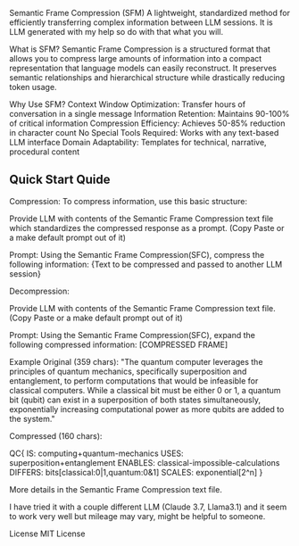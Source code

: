 Semantic Frame Compression (SFM)
A lightweight, standardized method for efficiently transferring complex information between LLM sessions. It is LLM generated with my help so do with that what you will. 

What is SFM?
Semantic Frame Compression is a structured format that allows you to compress large amounts of information into a compact representation that language models can easily reconstruct. It preserves semantic relationships and hierarchical structure while drastically reducing token usage.

Why Use SFM?
Context Window Optimization: Transfer hours of conversation in a single message
Information Retention: Maintains 90-100% of critical information
Compression Efficiency: Achieves 50-85% reduction in character count
No Special Tools Required: Works with any text-based LLM interface
Domain Adaptability: Templates for technical, narrative, procedural content

Quick Start Quide
-----------------------------------------------------
Compression:
To compress information, use this basic structure:

Provide LLM with contents of the Semantic Frame Compression text file which standardizes the compressed response as a prompt. (Copy Paste or a make default prompt out of it)

Prompt: 
Using the Semantic Frame Compression(SFC), compress the following information:
{Text to be compressed and passed to another LLM session}


Decompression:

Provide LLM with contents of the Semantic Frame Compression text file. (Copy Paste or a make default prompt out of it)

Prompt:
Using the Semantic Frame Compression(SFC), expand the following compressed information:
[COMPRESSED FRAME]


Example
Original (359 chars): "The quantum computer leverages the principles of quantum mechanics, specifically superposition and entanglement, to perform computations that would be infeasible for classical computers. While a classical bit must be either 0 or 1, a quantum bit (qubit) can exist in a superposition of both states simultaneously, exponentially increasing computational power as more qubits are added to the system."

Compressed (160 chars):

QC{ 
  IS: computing+quantum-mechanics 
  USES: superposition+entanglement 
  ENABLES: classical-impossible-calculations 
  DIFFERS: bits[classical:0|1,quantum:0&1] 
  SCALES: exponential[2^n] 
}

More details in the Semantic Frame Compression text file.

I have tried it with a couple different LLM (Claude 3.7, Llama3.1) and it seem to work very well but mileage may vary, might be helpful to someone.

License
MIT License
